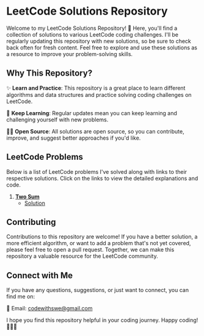 # LeetCode Solutions Repository

Welcome to my LeetCode Solutions Repository! 👋 Here, you'll find a collection of solutions to various LeetCode coding challenges. I'll be regularly updating this repository with new solutions, so be sure to check back often for fresh content. Feel free to explore and use these solutions as a resource to improve your problem-solving skills.

## Why This Repository?

✨ **Learn and Practice**: This repository is a great place to learn different algorithms and data structures and practice solving coding challenges on LeetCode.

🚀 **Keep Learning**: Regular updates mean you can keep learning and challenging yourself with new problems.

👨‍💻 **Open Source**: All solutions are open source, so you can contribute, improve, and suggest better approaches if you'd like.

## LeetCode Problems

Below is a list of LeetCode problems I've solved along with links to their respective solutions. Click on the links to view the detailed explanations and code.

1. [**Two Sum**](https://leetcode.com/problems/two-sum)
   - [Solution]()


## Contributing

Contributions to this repository are welcome! If you have a better solution, a more efficient algorithm, or want to add a problem that's not yet covered, please feel free to open a pull request. Together, we can make this repository a valuable resource for the LeetCode community.

## Connect with Me

If you have any questions, suggestions, or just want to connect, you can find me on:

📧 Email: [codewithswe@gmail.com](mailto:codewithswe@gmail.com)

I hope you find this repository helpful in your coding journey. Happy coding! 🚀👨‍💻
